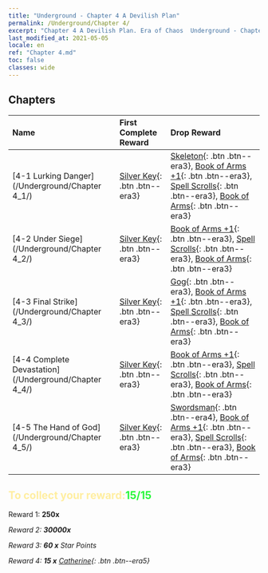 ```yaml
---
title: "Underground - Chapter 4 A Devilish Plan"
permalink: /Underground/Chapter 4/
excerpt: "Chapter 4 A Devilish Plan. Era of Chaos  Underground - Chapter 4. A Devilish Plan"
last_modified_at: 2021-05-05
locale: en
ref: "Chapter 4.md"
toc: false
classes: wide
---
```


## Chapters

  | Name |  First Complete Reward | Drop Reward |
  |:------------|:------------|:------------| 
  | [4-1 Lurking Danger](/Underground/Chapter 4_1/) | [Silver Key](/Items/con_693/){: .btn .btn--era3} | [Skeleton](/Items/unt_208/){: .btn .btn--era3}, [Book of Arms +1](/Items/mat_25/){: .btn .btn--era3}, [Spell Scrolls](/Items/con_694/){: .btn .btn--era3}, [Book of Arms](/Items/mat_18/){: .btn .btn--era3} |
  | [4-2 Under Siege](/Underground/Chapter 4_2/) | [Silver Key](/Items/con_693/){: .btn .btn--era3} | [Book of Arms +1](/Items/mat_25/){: .btn .btn--era3}, [Spell Scrolls](/Items/con_694/){: .btn .btn--era3}, [Book of Arms](/Items/mat_18/){: .btn .btn--era3} |
  | [4-3 Final Strike](/Underground/Chapter 4_3/) | [Silver Key](/Items/con_693/){: .btn .btn--era3} | [Gog](/Items/unt_227/){: .btn .btn--era3}, [Book of Arms +1](/Items/mat_25/){: .btn .btn--era3}, [Spell Scrolls](/Items/con_694/){: .btn .btn--era3}, [Book of Arms](/Items/mat_18/){: .btn .btn--era3} |
  | [4-4 Complete Devastation](/Underground/Chapter 4_4/) | [Silver Key](/Items/con_693/){: .btn .btn--era3} | [Book of Arms +1](/Items/mat_25/){: .btn .btn--era3}, [Spell Scrolls](/Items/con_694/){: .btn .btn--era3}, [Book of Arms](/Items/mat_18/){: .btn .btn--era3} |
  | [4-5 The Hand of God](/Underground/Chapter 4_5/) | [Silver Key](/Items/con_693/){: .btn .btn--era3} | [Swordsman](/Items/unt_193/){: .btn .btn--era4}, [Book of Arms +1](/Items/mat_25/){: .btn .btn--era3}, [Spell Scrolls](/Items/con_694/){: .btn .btn--era3}, [Book of Arms](/Items/mat_18/){: .btn .btn--era3} |


## <span style="color: #ffeea0">To collect your reward:</span><span style="color: #27f73a">15/15</span>

 Reward 1:  **250x** <i class="fas fa-gem"/>

 Reward 2:  **30000x** <i class="fas fa-coins"/>

 Reward 3: **60 x** Star Points

 Reward 4: **15 x** [Catherine](/Items/her_361/){: .btn .btn--era5}

